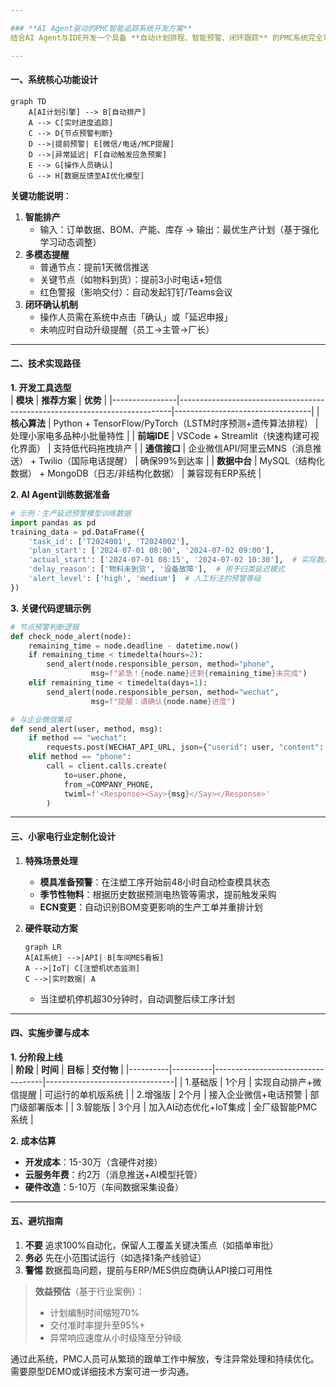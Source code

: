```yaml
---

### **AI Agent驱动的PMC智能追踪系统开发方案**  
结合AI Agent与IDE开发一个具备 **自动计划排程、智能预警、闭环跟踪** 的PMC系统完全可行。以下是具体实现路径：

---
```


#### **一、系统核心功能设计**
```mermaid
graph TD
    A[AI计划引擎] --> B[自动排产]
    A --> C[实时进度追踪]
    C --> D{节点预警判断}
    D -->|提前预警| E[微信/电话/MCP提醒]
    D -->|异常延迟| F[自动触发应急预案]
    E --> G[操作人员确认]
    G --> H[数据反馈至AI优化模型]
```

**关键功能说明**：
1. **智能排产**  
   - 输入：订单数据、BOM、产能、库存 → 输出：最优生产计划（基于强化学习动态调整）
2. **多模态提醒**  
   - 普通节点：提前1天微信推送  
   - 关键节点（如物料到货）：提前3小时电话+短信  
   - 红色警报（影响交付）：自动发起钉钉/Teams会议
3. **闭环确认机制**  
   - 操作人员需在系统中点击「确认」或「延迟申报」  
   - 未响应时自动升级提醒（员工→主管→厂长）

---

#### **二、技术实现路径**
**1. 开发工具选型**  
| **模块**       | **推荐方案**                                                                 | **优势**                          |
|----------------|----------------------------------------------------------------------------|----------------------------------|
| **核心算法**   | Python + TensorFlow/PyTorch（LSTM时序预测+遗传算法排程）                     | 处理小家电多品种小批量特性          |
| **前端IDE**    | VSCode + Streamlit（快速构建可视化界面）                                     | 支持低代码拖拽排产                 |
| **通信接口**   | 企业微信API/阿里云MNS（消息推送） + Twilio（国际电话提醒）                    | 确保99%到达率                     |
| **数据中台**   | MySQL（结构化数据） + MongoDB（日志/非结构化数据）                           | 兼容现有ERP系统                   |

**2. AI Agent训练数据准备**  
```python
# 示例：生产延迟预警模型训练数据
import pandas as pd
training_data = pd.DataFrame({
    'task_id': ['T2024001', 'T2024002'], 
    'plan_start': ['2024-07-01 08:00', '2024-07-02 09:00'],
    'actual_start': ['2024-07-01 08:15', '2024-07-02 10:30'],  # 实际数据用于训练
    'delay_reason': ['物料未到货', '设备故障'],  # 用于归类延迟模式
    'alert_level': ['high', 'medium']  # 人工标注的预警等级
})
```

**3. 关键代码逻辑示例**  
```python
# 节点预警判断逻辑
def check_node_alert(node):
    remaining_time = node.deadline - datetime.now()
    if remaining_time < timedelta(hours=2):
        send_alert(node.responsible_person, method="phone", 
                  msg=f"紧急！{node.name}还剩{remaining_time}未完成")
    elif remaining_time < timedelta(days=1):
        send_alert(node.responsible_person, method="wechat", 
                  msg=f"提醒：请确认{node.name}进度")

# 与企业微信集成
def send_alert(user, method, msg):
    if method == "wechat":
        requests.post(WECHAT_API_URL, json={"userid": user, "content": msg})
    elif method == "phone":
        call = client.calls.create(
            to=user.phone, 
            from_=COMPANY_PHONE,
            twiml=f'<Response><Say>{msg}</Say></Response>'
        )
```

---

#### **三、小家电行业定制化设计**
1. **特殊场景处理**  
   - **模具准备预警**：在注塑工序开始前48小时自动检查模具状态  
   - **季节性物料**：根据历史数据预测电热管等需求，提前触发采购  
   - **ECN变更**：自动识别BOM变更影响的生产工单并重排计划

2. **硬件联动方案**  
   ```mermaid
   graph LR
   A[AI系统] -->|API| B[车间MES看板]
   A -->|IoT| C[注塑机状态监测]
   C -->|实时数据| A
   ```
   - 当注塑机停机超30分钟时，自动调整后续工序计划

---

#### **四、实施步骤与成本**
**1. 分阶段上线**  
| **阶段** | **时间** | **目标**                          | **交付物**                      |
|----------|----------|-----------------------------------|--------------------------------|
| 1.基础版 | 1个月    | 实现自动排产+微信提醒              | 可运行的单机版系统              |
| 2.增强版 | 2个月    | 接入企业微信+电话预警              | 部门级部署版本                  |
| 3.智能版 | 3个月    | 加入AI动态优化+IoT集成             | 全厂级智能PMC系统               |

**2. 成本估算**  
- **开发成本**：15-30万（含硬件对接）  
- **云服务年费**：约2万（消息推送+AI模型托管）  
- **硬件改造**：5-10万（车间数据采集设备）

---

#### **五、避坑指南**
1. **不要** 追求100%自动化，保留人工覆盖关键决策点（如插单审批）  
2. **务必** 先在小范围试运行（如选择1条产线验证）  
3. **警惕** 数据孤岛问题，提前与ERP/MES供应商确认API接口可用性  

> **效益预估**（基于行业案例）：  
> - 计划编制时间缩短70%  
> - 交付准时率提升至95%+  
> - 异常响应速度从小时级降至分钟级  

通过此系统，PMC人员可从繁琐的跟单工作中解放，专注异常处理和持续优化。需要原型DEMO或详细技术方案可进一步沟通。